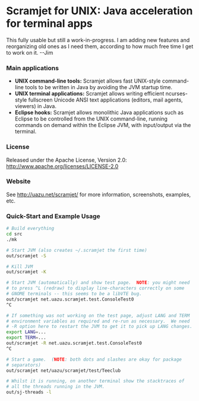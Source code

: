 Scramjet for UNIX: Java acceleration for terminal apps
======================================================

This fully usable but still a work-in-progress.  I am adding new features and reorganizing old ones as I need them, according to how much free time I get to work on it.  --Jim

### Main applications

* __UNIX command-line tools:__ Scramjet allows fast UNIX-style command-line tools to be written in Java by avoiding the JVM startup time.
* __UNIX terminal applications:__ Scramjet allows writing efficient ncurses-style fullscreen Unicode ANSI text applications (editors, mail agents, viewers) in Java.
* __Eclipse hooks:__ Scramjet allows monolithic Java applications such as Eclipse to be controlled from the UNIX command-line, running commands on demand within the Eclipse JVM, with input/output via the terminal.

### License

Released under the Apache License, Version 2.0: http://www.apache.org/licenses/LICENSE-2.0

### Website

See http://uazu.net/scramjet/ for more information, screenshots, examples, etc.

### Quick-Start and Example Usage

```bash
# Build everything
cd src
./mk

# Start JVM (also creates ~/.scramjet the first time)
out/scramjet -S

# Kill JVM
out/scramjet -K

# Start JVM (automatically) and show test page.  NOTE: you might need
# to press ^L (redraw) to display line-characters correctly on some
# GNOME terminals -- this seems to be a libVTE bug.
out/scramjet net.uazu.scramjet.test.ConsoleTest0
^C

# If something was not working on the test page, adjust LANG and TERM
# environment variables as required and re-run as necessary.  We need
# -R option here to restart the JVM to get it to pick up LANG changes.
export LANG=...
export TERM=...
out/scramjet -R net.uazu.scramjet.test.ConsoleTest0
^C

# Start a game.  (NOTE: both dots and slashes are okay for package
# separators)
out/scramjet net/uazu/scramjet/test/Teeclub

# Whilst it is running, on another terminal show the stacktraces of
# all the threads running in the JVM.
out/sj-threads -l
```
